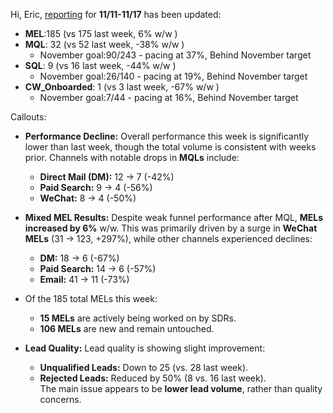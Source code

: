 Hi, Eric, [reporting](https://wondersco.lightdash.cloud/projects/e03ba889-b1c8-41d0-bb71-f480de3bf1aa/dashboards/a5977a32-8c01-4f74-98b4-8586ec8fed68/view/) for **11/11-11/17** has been updated:
- **MEL**:185 (vs 175 last week, 6% w/w )
- **MQL**: 32 (vs 52 last week, -38% w/w )
    - November goal:90/243 - pacing at 37%, Behind November target
- **SQL**: 9 (vs 16 last week, -44% w/w )
    - November goal:26/140 - pacing at 19%, Behind November target
- **CW_Onboarded**: 1 (vs 3 last week, -67% w/w )
    - November goal:7/44 - pacing at 16%, Behind November target

Callouts: <br> 
- **Performance Decline:** Overall performance this week is significantly lower than last week, though the total volume is consistent with weeks prior. Channels with notable drops in **MQLs** include:  
  - **Direct Mail (DM):** 12 → 7 (-42%)  
  - **Paid Search:** 9 → 4 (-56%)  
  - **WeChat:** 8 → 4 (-50%)  

- **Mixed MEL Results:** Despite weak funnel performance after MQL, **MELs increased by 6%** w/w. This was primarily driven by a surge in **WeChat MELs** (31 → 123, +297%), while other channels experienced declines:  
  - **DM:** 18 → 6 (-67%)  
  - **Paid Search:** 14 → 6 (-57%)  
  - **Email:** 41 → 11 (-73%)  <br>
- Of the 185 total MELs this week:  
  - **15 MELs** are actively being worked on by SDRs.  
  - **106 MELs** are new and remain untouched.  

- **Lead Quality:** Lead quality is showing slight improvement:  
  - **Unqualified Leads:** Down to 25 (vs. 28 last week).  
  - **Rejected Leads:** Reduced by 50% (8 vs. 16 last week).  
  The main issue appears to be **lower lead volume**, rather than quality concerns.  





